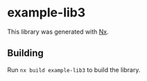 # example-lib3

This library was generated with [Nx](https://nx.dev).

## Building

Run `nx build example-lib3` to build the library.

